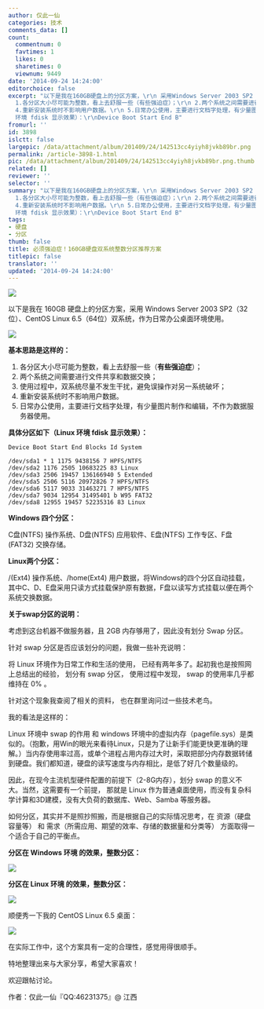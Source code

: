 ```yaml
---
author: 仅此一仙
categories: 技术
comments_data: []
count:
  commentnum: 0
  favtimes: 1
  likes: 0
  sharetimes: 0
  viewnum: 9449
date: '2014-09-24 14:24:00'
editorchoice: false
excerpt: "以下是我在160GB硬盘上的分区方案，\r\n 采用Windows Server 2003 SP2（32位）、CentOS Linux 6.5（64位）双系统，作为日常办公桌面环境使用。\r\n\r\n基本思路是这样的：\r\n
  1.各分区大小尽可能为整数，看上去舒服一些（有些强迫症）；\r\n 2.两个系统之间需要进行文件共享和数据交换；\r\n 3.使用过程中，双系统尽量不发生干扰，避免误操作对另一系统破坏；\r\n
  4.重新安装系统时不影响用户数据。\r\n 5.日常办公使用，主要进行文档字处理，有少量图片制作和编辑，不作为数据服务器使用。\r\n具体分区如下（Linux
  环境 fdisk 显示效果）：\r\nDevice Boot Start End B"
fromurl: ''
id: 3898
islctt: false
largepic: /data/attachment/album/201409/24/142513cc4yiyh8jvkb89br.png
permalink: /article-3898-1.html
pic: /data/attachment/album/201409/24/142513cc4yiyh8jvkb89br.png.thumb.jpg
related: []
reviewer: ''
selector: ''
summary: "以下是我在160GB硬盘上的分区方案，\r\n 采用Windows Server 2003 SP2（32位）、CentOS Linux 6.5（64位）双系统，作为日常办公桌面环境使用。\r\n\r\n基本思路是这样的：\r\n
  1.各分区大小尽可能为整数，看上去舒服一些（有些强迫症）；\r\n 2.两个系统之间需要进行文件共享和数据交换；\r\n 3.使用过程中，双系统尽量不发生干扰，避免误操作对另一系统破坏；\r\n
  4.重新安装系统时不影响用户数据。\r\n 5.日常办公使用，主要进行文档字处理，有少量图片制作和编辑，不作为数据服务器使用。\r\n具体分区如下（Linux
  环境 fdisk 显示效果）：\r\nDevice Boot Start End B"
tags:
- 硬盘
- 分区
thumb: false
title: 必须强迫症！160GB硬盘双系统整数分区推荐方案
titlepic: false
translator: ''
updated: '2014-09-24 14:24:00'
---
```


![](/data/attachment/album/201409/24/142513cc4yiyh8jvkb89br.png)


以下是我在 160GB 硬盘上的分区方案，采用 Windows Server 2003 SP2（32位）、CentOS Linux 6.5（64位）双系统，作为日常办公桌面环境使用。


![](/data/attachment/album/201409/23/215653qyg5sxrnfwfqxwdq.png)


**基本思路是这样的：**


1. 各分区大小尽可能为整数，看上去舒服一些（**有些强迫症**）；
2. 两个系统之间需要进行文件共享和数据交换；
3. 使用过程中，双系统尽量不发生干扰，避免误操作对另一系统破坏；
4. 重新安装系统时不影响用户数据。
5. 日常办公使用，主要进行文档字处理，有少量图片制作和编辑，不作为数据服务器使用。


**具体分区如下（Linux 环境 fdisk 显示效果）：**



```
Device Boot Start End Blocks Id System

/dev/sda1 * 1 1175 9438156 7 HPFS/NTFS
/dev/sda2 1176 2505 10683225 83 Linux
/dev/sda3 2506 19457 136166940 5 Extended
/dev/sda5 2506 5116 20972826 7 HPFS/NTFS
/dev/sda6 5117 9033 31463271 7 HPFS/NTFS
/dev/sda7 9034 12954 31495401 b W95 FAT32
/dev/sda8 12955 19457 52235316 83 Linux  
```

**Windows 四个分区：**


C盘(NTFS) 操作系统、D盘(NTFS) 应用软件、E盘(NTFS) 工作专区、F盘(FAT32) 交换存储。


**Linux两个分区：**


/(Ext4) 操作系统、/home(Ext4) 用户数据，将Windows的四个分区自动挂载，其中C、D、E盘采用只读方式挂载保护原有数据，F盘以读写方式挂载以便在两个系统交换数据。


**关于swap分区的说明：**


考虑到这台机器不做服务器，且 2GB 内存够用了，因此没有划分 Swap 分区。


针对 swap 分区是否应该划分的问题，我做一些补充说明：


将 Linux 环境作为日常工作和生活的使用， 已经有两年多了。起初我也是按照网上总结出的经验， 划分有 swap 分区， 使用过程中发现， swap 的使用率几乎都维持在 0% 。


针对这个现象我查阅了相关的资料， 也在群里询问过一些技术老鸟。


我的看法是这样的：


Linux 环境中 swap 的作用 和 windows 环境中的虚拟内存（pagefile.sys）是类似的。（抱歉，用Win的眼光来看待Linux，只是为了让新手们能更快更准确的理解。）当内存使用率过高，或单个进程占用内存过大时，采取把部分内存数据转储到硬盘。我们都知道，硬盘的读写速度与内存相比，是低了好几个数量级的。


因此，在现今主流机型硬件配置的前提下（2-8G内存），划分 swap 的意义不大。当然，这需要有一个前提， 那就是 Linux 作为普通桌面使用，而没有复杂科学计算和3D建模，没有大负荷的数据库、Web、Samba 等服务器。


如何分区，其实并不是照抄照搬，而是根据自己的实际情况思考，在 资源（硬盘容量等） 和 需求（所需应用、期望的效率、存储的数据量和分类等） 方面取得一个适合于自己的平衡点。


**分区在 Windows 环境 的效果，整数分区：** 


![](/data/attachment/album/201409/23/215915of71cfppypf9cvg9.png)


**分区在 Linux 环境 的效果，整数分区：**


![](/data/attachment/album/201409/23/215918pe7mhtgsf5c7chaa.png)


 


顺便秀一下我的 CentOS Linux 6.5 桌面：


![](/data/attachment/album/201409/23/215640pve6fff6ldlfoexh.png)


在实际工作中，这个方案具有一定的合理性，感觉用得很顺手。


特地整理出来与大家分享，希望大家喜欢！


欢迎跟帖讨论。


作者：仅此一仙『QQ:46231375』@ 江西